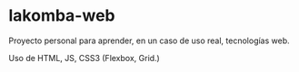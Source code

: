 # lakomba-web

Proyecto personal para aprender, en un caso de uso real, tecnologías web.

Uso de HTML, JS, CSS3 (Flexbox, Grid.)
